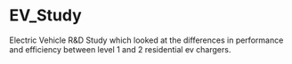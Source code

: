 # EV_Study
Electric Vehicle R&amp;D Study which looked at the differences in performance and efficiency between level 1 and 2 residential ev chargers.
